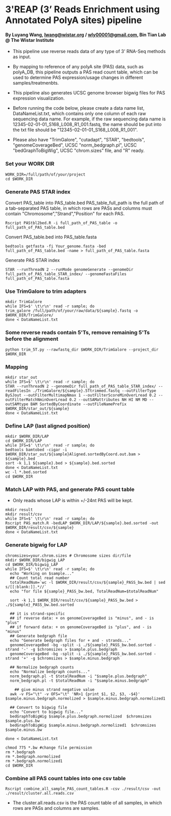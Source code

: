 
# 3'REAP (3’ Reads Enrichment using Annotated PolyA sites) pipeline

#### By Luyang Wang, lwang@wistar.org / wly00001@gmail.com, Bin Tian Lab @ The Wistar Institute

- This pipeline use reverse reads data of any type of 3' RNA-Seq methods as input. 

- By mapping to reference of any polyA site (PAS) data, such as polyA_DB, this pipeline outputs a PAS read count table, which can be used to determine PAS expression/usage changes in different samples/treatmenbts. 

- This pipeline also generates UCSC genome browser bigwig files for PAS expression visualization.

- Before running the code below, please create a data name list, DataNameList.txt, which contains only one column of each raw sequencing data name. For example, if the raw sequencing data name is 12345-02-01-01_S168_L008_R1_001.fastq, the name should be put into the txt file should be "12345-02-01-01_S168_L008_R1_001".

- Please also have "TrimGalore", "cutadapt", "STAR", "bedtools", "genomeCoverageBed", UCSC "norm_bedgraph.pl", UCSC "bedGraphToBigWig", UCSC "chrom.sizes" file, and "R" ready.

### Set your WORK DIR
```
WORK_DIR=/full/path/of/your/project
cd $WORK_DIR
```


### Generate PAS STAR index
Convert PAS_table into PAS_table.bed
PAS_table_full_path is the full path of a tab-separated PAS table, in which rows are PASs and columns must contain "Chromosome","Strand","Position" for each PAS.
```
Rscript PAStbl2bed.R -i full_path_of_PAS_table -o full_path_of_PAS_table.bed
```
Convert PAS_table.bed into PAS_table.fasta
```
bedtools getfasta -fi Your_genome.fasta -bed full_path_of_PAS_table.bed -name > full_path_of_PAS_table.fasta
```
Generate PAS STAR index
```
STAR --runThreadN 2 --runMode genomeGenerate --genomeDir full_path_of_PAS_table_STAR_index/ --genomeFastaFiles full_path_of_PAS_table.fasta
```



### Use TrimGalore to trim adapters
```
mkdir TrimGalore
while IFS=$' \t\r\n' read -r sample; do
trim_galore /full/path/of/your/raw/data/${sample}.fastq -o $WORK_DIR/TrimGalore/
done < DataNameList.txt
```



### Some reverse reads contain 5'Ts, remove remaining 5'Ts before the alignment
```
python trim_5T.py --rawfastq_dir $WORK_DIR/TrimGalore --project_dir $WORK_DIR
```



### Mapping
```
mkdir star_out
while IFS=$' \t\r\n' read -r sample; do
STAR --runThreadN 2 --genomeDir full_path_of_PAS_table_STAR_index/ --readFilesIn ./TrimGalore/${sample}.5Ttrimmed.fastq --outFilterType BySJout --outFilterMultimapNmax 1 --outFilterScoreMinOverLread 0.2 --outFilterMatchNminOverLread 0.2 --outSAMattributes NH HI NM MD --outSAMtype BAM SortedByCoordinate --outFileNamePrefix $WORK_DIR/star_out/${sample}
done < DataNameList.txt
```



### Define LAP (last aligned position)
```
mkdir $WORK_DIR/LAP
cd $WORK_DIR/LAP
while IFS=$' \t\r\n' read -r sample; do
bedtools bamtobed -cigar -i $WORK_DIR/star_out/${sample}Aligned.sortedByCoord.out.bam > ${sample}.bed
sort -k 1,1 ${sample}.bed > ${sample}.bed.sorted
done < DataNameList.txt
wc -l *.bed.sorted
cd $WORK_DIR
```



### Match LAP with PAS, and generate PAS count table
- Only reads whose LAP is within +/-24nt PAS will be kept.
```
mkdir result
mkdir result/csv
while IFS=$' \t\r\n' read -r sample; do
Rscript PAS_match.R -bedLAP $WORK_DIR/LAP/${sample}.bed.sorted -out $WORK_DIR/result/csv/${sample}
done < DataNameList.txt
```



### Generate bigwig for LAP
```
chromsizes=your.chrom.sizes # Chromosome sizes dir/file
mkdir $WORK_DIR/bigwig_LAP
cd $WORK_DIR/bigwig_LAP
while IFS=$' \t\r\n' read -r sample; do
  echo "Working on $sample..."
  ## Count total read number
  totalReadNum=`wc -l $WORK_DIR/result/csv/${sample}_PASS_bw.bed | sed s/[[:blank:]].*//`
  echo "for file ${sample}_PASS_bw.bed, TotalReadNum=$totalReadNum"

  sort -k 1,1 $WORK_DIR/result/csv/${sample}_PASS_bw.bed > ./${sample}_PASS_bw.bed.sorted

  ## it is strand-specific 
  ## if reverse data: + on genomeCoverageBed is "minus", and - is "plus"
  ## if forward data: + on genomeCoverageBed is "plus", and - is "minus"
  ## Generate bedgraph file
  echo "Generate bedgraph files for + and - strands..."
  genomeCoverageBed -bg -split -i ./${sample}_PASS_bw.bed.sorted -strand '-' -g $chromsizes > $sample.plus.bedgraph
  genomeCoverageBed -bg -split -i ./${sample}_PASS_bw.bed.sorted -strand '+' -g $chromsizes > $sample.minus.bedgraph

  ## Normalize bedgraph counts
  echo "Normalize bedgraph counts..."
  norm_bedgraph.pl -t $totalReadNum -i "$sample.plus.bedgraph"
  norm_bedgraph.pl -t $totalReadNum -i "$sample.minus.bedgraph"

	## give minus strand negative value
  awk -v FS="\t" -v OFS="\t" 'NR>1 {print $1, $2, $3, -$4}' $sample.minus.bedgraph.normolized > $sample.minus.bedgraph.normolized1 

  ## Convert to bigwig file
  echo "Convert to bigwig file..."
  bedGraphToBigWig $sample.plus.bedgraph.normolized  $chromsizes $sample.plus.bw
  bedGraphToBigWig $sample.minus.bedgraph.normolized1  $chromsizes $sample.minus.bw

done < DataNameList.txt

chmod 775 *.bw #change file permission
rm *.bedgraph
rm *.bedgraph.normolized
rm *.bedgraph.normolized1
cd $WORK_DIR
```



### Combine all PAS count tables into one csv table
```
Rscript combine_all_sample_PAS_count_tables.R -csv ./result/csv -out ./result/cluster.all.reads.csv
```



- The cluster.all.reads.csv is the PAS count table of all samples, in which rows are PASs and columns are samples.



